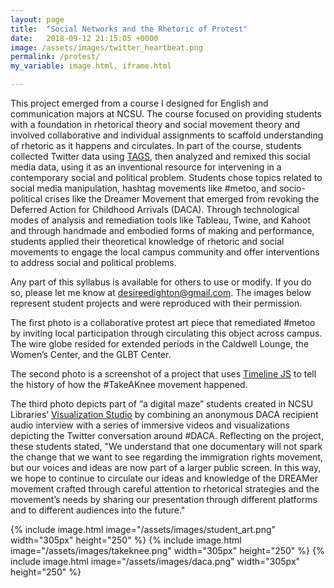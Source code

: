 ```yaml
---
layout: page
title:  "Social Networks and the Rhetoric of Protest"
date:   2018-09-12 21:15:05 +0000
image: /assets/images/twitter_heartbeat.png
permalink: /protest/
my_variable: image.html, iframe.html

---
```


This project emerged from a course I designed for English and communication majors at NCSU. The course focused on providing students with a foundation in rhetorical theory and social movement theory and involved collaborative and individual assignments to scaffold understanding of rhetoric as it happens and circulates. In part of the course, students collected Twitter data using [TAGS](https://tags.hawksey.info/get-tags/), then analyzed and remixed this social media data, using it as an inventional resource for intervening in a contemporary social and political problem. Students chose topics related to social media manipulation, hashtag movements like #metoo, and socio-political crises like the Dreamer Movement that emerged from revoking the Deferred Action for Childhood Arrivals (DACA). Through technological modes of analysis and remediation tools like Tableau, Twine, and Kahoot and through handmade and embodied forms of making and performance, students applied their theoretical knowledge of rhetoric and social movements to engage the local campus community and offer interventions to address social and political problems.

Any part of this syllabus is available for others to use or modify. If you do so, please let me know at desireedighton@gmail.com. The images below represent student projects and were reproduced with their permission.

The first photo is a collaborative protest art piece that remediated #metoo by inviting local participation through circulating this object across campus. The wire globe resided for extended periods in the Caldwell Lounge, the Women’s Center, and the GLBT Center.

The second photo is a screenshot of a project that uses [Timeline JS](https://timeline.knightlab.com/) to tell the history of how the #TakeAKnee movement happened.

The third photo depicts part of “a digital maze” students created in NCSU Libraries’ [Visualization Studio](https://www.lib.ncsu.edu/spaces/visualization-studio) by combining an anonymous DACA recipient audio interview with a series of immersive videos and visualizations depicting the Twitter conversation around #DACA. Reflecting on the project, these students stated, "We understand that one documentary will not spark the change that we want to see regarding the immigration rights movement, but our voices and ideas are now part of a larger public screen. In this way, we hope to continue to circulate our ideas and knowledge of the DREAMer movement crafted through careful attention to rhetorical strategies and the movement’s needs by sharing our presentation through different platforms and to different audiences into the future."

<div class="gallery">
{% include image.html image="/assets/images/student_art.png" width="305px" height="250" %}
{% include image.html image="/assets/images/takeknee.png" width="305px" height="250" %}
{% include image.html image="/assets/images/daca.png" width="305px" height="250" %}
</div>

<br/><br/>

